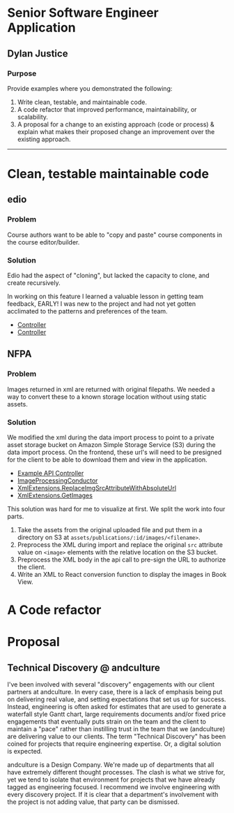 # Senior Software Engineer Application
## Dylan Justice

### Purpose
Provide examples where you demonstrated the following:
1. Write clean, testable, and maintainable code.
2. A code refactor that improved performance, maintainability, or scalability.
3. A proposal for a change to an existing approach (code or process) & explain what makes their proposed change an improvement over the existing approach.

---

# Clean, testable maintainable code
## edio

### Problem
Course authors want to be able to "copy and paste" course components in the course editor/builder.

### Solution
Edio had the aspect of "cloning", but lacked the capacity to clone, and create recursively.

In working on this feature I learned a valuable lesson in getting team feedback, EARLY! I was new to the project and had not yet gotten acclimated to the patterns and preferences of the team.

* [Controller](./ContentAreaVersionDraftComponentPasteController.cs)
* [Controller](./ContentAreaVersionDraftComponentPasteConductor.cs)

## NFPA

### Problem
Images returned in xml are returned with original filepaths. We needed a way to convert these to a known storage location without using static assets.

### Solution
We modified the xml during the data import process to point to a private asset storage bucket on Amazon Simple Storage Service (S3) during the data import process. On the frontend, these url's will need to be presigned for the client to be able to download them and view in the application.
* [Example API Controller](./nfpa/SectionsController.cs)
* [ImageProcessingConductor](./nfpa/ImageProcessingConductor.cs)
* [XmlExtensions.ReplaceImgSrcAttributeWithAbsoluteUrl](./nfpa/XmlExtensions.cs)
* [XmlExtensions.GetImages](./nfpa/XmlExtensions.cs)

This solution was hard for me to visualize at first. We split the work into four parts.
1. Take the assets from the original uploaded file and put them in a directory on S3 at `assets/publications/:id/images/<filename>`.
2. Preprocess the XML during import and replace the original `src` attribute value on `<image>` elements with the relative location on the S3 bucket.
3. Preprocess the XML body in the api call to pre-sign the URL to authorize the client.
4. Write an XML to React conversion function to display the images in Book View.

# A Code refactor

# Proposal
## Technical Discovery @ andculture

I've been involved with several "discovery" engagements with our client partners at andculture. In every case, there is a lack of emphasis being put on delivering real value, and setting expectations that set us up for success. Instead, engineering is often asked for estimates that are used to generate a waterfall style Gantt chart, large requirements documents and/or fixed price engagements that eventually puts strain on the team and the client to maintain a "pace" rather than instilling trust in the team that we (andculture) are delivering value to our clients. The term "Technical Discovery" has been coined for projects that require engineering expertise. Or, a digital solution is expected.

andculture is a Design Company. We're made up of departments that all have extremely different thought processes. The clash is what we strive for, yet we tend to isolate that environment for projects that we have already tagged as engineering focused. I recommend we involve engineering with every discovery project. If it is clear that a department's involvement with the project is not adding value, that party can be dismissed.



